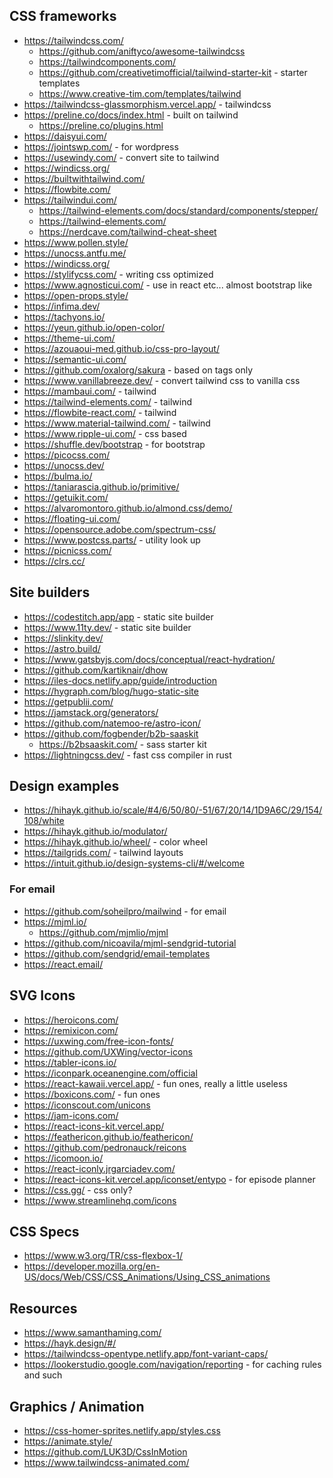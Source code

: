 ## CSS frameworks

- https://tailwindcss.com/
  - https://github.com/aniftyco/awesome-tailwindcss
  - https://tailwindcomponents.com/
  - https://github.com/creativetimofficial/tailwind-starter-kit - starter templates
  - https://www.creative-tim.com/templates/tailwind
- https://tailwindcss-glassmorphism.vercel.app/ - tailwindcss
- https://preline.co/docs/index.html - built on tailwind
  - https://preline.co/plugins.html
- https://daisyui.com/
- https://jointswp.com/ - for wordpress
- https://usewindy.com/ - convert site to tailwind
- https://windicss.org/
- https://builtwithtailwind.com/
- https://flowbite.com/
- https://tailwindui.com/
  - https://tailwind-elements.com/docs/standard/components/stepper/
  - https://tailwind-elements.com/
  - https://nerdcave.com/tailwind-cheat-sheet
- https://www.pollen.style/
- https://unocss.antfu.me/
- https://windicss.org/
- https://stylifycss.com/ - writing css optimized
- https://www.agnosticui.com/ - use in react etc... almost bootstrap like
- https://open-props.style/
- https://infima.dev/
- https://tachyons.io/
- https://yeun.github.io/open-color/
- https://theme-ui.com/
- https://azouaoui-med.github.io/css-pro-layout/
- https://semantic-ui.com/
- https://github.com/oxalorg/sakura - based on tags only
- https://www.vanillabreeze.dev/ - convert tailwind css to vanilla css
- https://mambaui.com/ - tailwind
- https://tailwind-elements.com/ - tailwind
- https://flowbite-react.com/ - tailwind
- https://www.material-tailwind.com/ - tailwind
- https://www.ripple-ui.com/ - css based
- https://shuffle.dev/bootstrap - for bootstrap
- https://picocss.com/
- https://unocss.dev/
- https://bulma.io/
- https://taniarascia.github.io/primitive/
- https://getuikit.com/
- https://alvaromontoro.github.io/almond.css/demo/
- https://floating-ui.com/
- https://opensource.adobe.com/spectrum-css/
- https://www.postcss.parts/ - utility look up
- https://picnicss.com/
- https://clrs.cc/

## Site builders

- https://codestitch.app/app - static site builder 
- https://www.11ty.dev/ - static site builder
- https://slinkity.dev/
- https://astro.build/
- https://www.gatsbyjs.com/docs/conceptual/react-hydration/
- https://github.com/kartiknair/dhow
- https://iles-docs.netlify.app/guide/introduction
- https://hygraph.com/blog/hugo-static-site
- https://getpublii.com/
- https://jamstack.org/generators/
- https://github.com/natemoo-re/astro-icon/
- https://github.com/fogbender/b2b-saaskit
  - https://b2bsaaskit.com/ - sass starter kit
- https://lightningcss.dev/ - fast css compiler in rust

## Design examples

- https://hihayk.github.io/scale/#4/6/50/80/-51/67/20/14/1D9A6C/29/154/108/white
- https://hihayk.github.io/modulator/
- https://hihayk.github.io/wheel/ - color wheel
- https://tailgrids.com/ - tailwind layouts
- https://intuit.github.io/design-systems-cli/#/welcome

### For email

- https://github.com/soheilpro/mailwind - for email
- https://mjml.io/
  - https://github.com/mjmlio/mjml
- https://github.com/nicoavila/mjml-sendgrid-tutorial
- https://github.com/sendgrid/email-templates
- https://react.email/

## SVG Icons

- https://heroicons.com/
- https://remixicon.com/
- https://uxwing.com/free-icon-fonts/
- https://github.com/UXWing/vector-icons
- https://tabler-icons.io/
- https://iconpark.oceanengine.com/official
- https://react-kawaii.vercel.app/ - fun ones, really a little useless
- https://boxicons.com/ - fun ones
- https://iconscout.com/unicons
- https://jam-icons.com/
- https://react-icons-kit.vercel.app/
- https://feathericon.github.io/feathericon/
- https://github.com/pedronauck/reicons
- https://icomoon.io/
- https://react-iconly.jrgarciadev.com/
- https://react-icons-kit.vercel.app/iconset/entypo - for episode planner
- https://css.gg/ - css only?
- https://www.streamlinehq.com/icons

## CSS Specs

- https://www.w3.org/TR/css-flexbox-1/
- https://developer.mozilla.org/en-US/docs/Web/CSS/CSS_Animations/Using_CSS_animations

## Resources

- https://www.samanthaming.com/
- https://hayk.design/#/
- https://tailwindcss-opentype.netlify.app/font-variant-caps/
- https://lookerstudio.google.com/navigation/reporting - for caching rules and such

## Graphics / Animation

- https://css-homer-sprites.netlify.app/styles.css
- https://animate.style/
- https://github.com/LUK3D/CssInMotion
- https://www.tailwindcss-animated.com/
